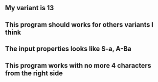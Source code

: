 ## My variant is 13
## This program should works for others variants I think
## The input properties looks like S-a, A-Ba
## This program works with no more 4 characters from the right side
